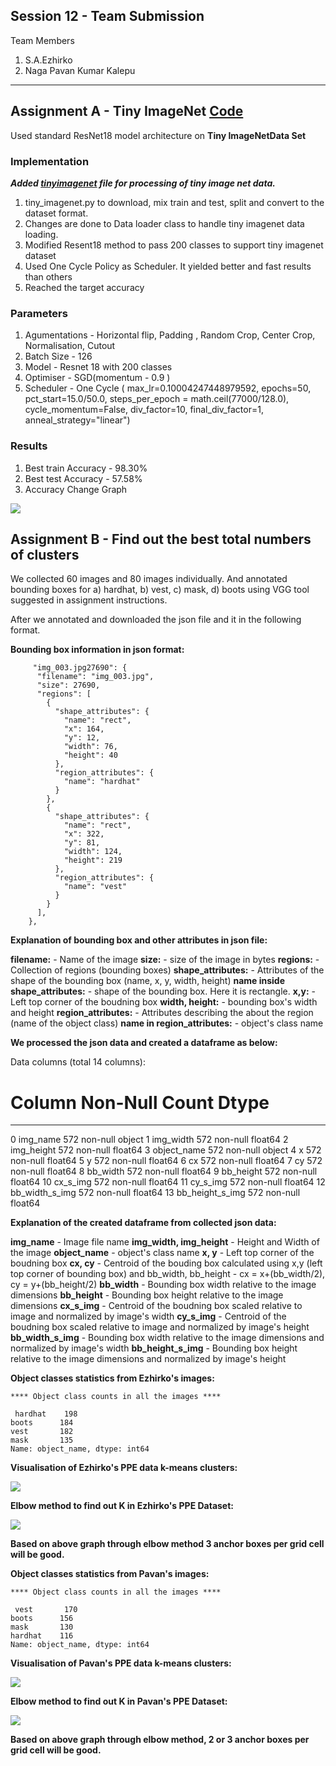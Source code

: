 ## Session 12 - Team Submission
Team Members
1. S.A.Ezhirko
2. Naga Pavan Kumar Kalepu
**********************************************************************************************************************
## **Assignment A - Tiny ImageNet**  [Code](https://github.com/eva5covergence/EVA5_AI_Projects_new/blob/master/orchestrators/Session12_Assignment.ipynb)


Used standard ResNet18 model architecture  on **Tiny ImageNetData Set**

### **Implementation**

***Added [tinyimagenet](https://github.com/eva5covergence/EVA5_AI_Projects_new/blob/master/data/tiny_imagenet.py) file for processing of tiny image net data.***

1. tiny_imagenet.py to download, mix train and test, split and convert to the dataset format.
2. Changes are done to Data loader class to handle tiny imagenet data loading.
3. Modified Resent18 method to pass 200 classes to support tiny imagenet dataset
4. Used One Cycle Policy as Scheduler. It yielded better and fast results than others
5. Reached the target accuracy

### **Parameters**

1. Agumentations - Horizontal flip, Padding , Random Crop, Center Crop, Normalisation, Cutout
2. Batch Size - 126
3. Model - Resnet 18 with 200 classes
4. Optimiser - SGD(momentum - 0.9 )
5. Scheduler - One Cycle (  max_lr=0.10004247448979592, epochs=50, pct_start=15.0/50.0, steps_per_epoch = math.ceil(77000/128.0), 
                  cycle_momentum=False, div_factor=10, final_div_factor=1, anneal_strategy="linear")

### **Results**

1. Best train Accuracy - 98.30%
2. Best test Accuracy - 57.58%
3. Accuracy Change Graph

![](images/AccuracyGraph.png)

## **Assignment B - Find out the best total numbers of clusters**

We collected 60 images and 80 images individually. And annotated bounding boxes for a) hardhat, b) vest, c) mask, d) boots using VGG tool suggested in assignment instructions.

After we annotated and downloaded the json file and it in the following format.

**Bounding box information in json format:**

```
     "img_003.jpg27690": {
      "filename": "img_003.jpg",
      "size": 27690,
      "regions": [
        {
          "shape_attributes": {
            "name": "rect",
            "x": 164,
            "y": 12,
            "width": 76,
            "height": 40
          },
          "region_attributes": {
            "name": "hardhat"
          }
        },
        {
          "shape_attributes": {
            "name": "rect",
            "x": 322,
            "y": 81,
            "width": 124,
            "height": 219
          },
          "region_attributes": {
            "name": "vest"
          }
        }
      ],
    },
```
 
**Explanation of bounding box and other attributes in json file:**
 
 **filename:** - Name of the image
 **size:** - size of the image in bytes
 **regions:** - Collection of regions (bounding boxes)
 **shape_attributes:** - Attributes of the shape of the bounding box (name, x, y, width, height)
 **name inside shape_attributes:** - shape of the bounding box. Here it is rectangle.
 **x,y:** - Left top corner of the boudning box
 **width, height:** - bounding box's width and height
 **region_attributes:** - Attributes describing the about the region (name of the object class)
 **name in region_attributes:** - object's class name
 
**We processed the json data and created a dataframe as below:**

Data columns (total 14 columns):
 #   Column           Non-Null Count  Dtype  
---  ------           --------------  -----  
 0   img_name         572 non-null    object 
 1   img_width        572 non-null    float64
 2   img_height       572 non-null    float64
 3   object_name      572 non-null    object 
 4   x                572 non-null    float64
 5   y                572 non-null    float64
 6   cx               572 non-null    float64
 7   cy               572 non-null    float64
 8   bb_width         572 non-null    float64
 9   bb_height        572 non-null    float64
 10  cx_s_img         572 non-null    float64
 11  cy_s_img         572 non-null    float64
 12  bb_width_s_img   572 non-null    float64
 13  bb_height_s_img  572 non-null    float64
 
 
**Explanation of the created dataframe from collected json data:**
 
**img_name** - Image file name
**img_width, img_height** - Height and Width of the image
**object_name** - object's class name
**x, y** - Left top corner of the boudning box
**cx, cy** - Centroid of the bouding box calculated using x,y (left top corner of bounding box) and bb_width, bb_height - cx = x+(bb_width/2), cy = y+(bb_height/2)
**bb_width** - Bounding box width relative to the image dimensions
**bb_height** - Bounding box height relative to the image dimensions
**cx_s_img** - Centroid of the boudning box scaled relative to image and normalized by image's width
**cy_s_img** - Centroid of the boudning box scaled relative to image and normalized by image's height
**bb_width_s_img** - Bounding box width relative to the image dimensions and normalized by image's width
**bb_height_s_img** - Bounding box height relative to the image dimensions and normalized by image's height

 **Object classes statistics from Ezhirko's images:**

```
**** Object class counts in all the images ****

 hardhat    198
boots      184
vest       182
mask       135
Name: object_name, dtype: int64
```

 **Visualisation of Ezhirko's PPE data k-means clusters:**
 
![](images/EzhirkoScatterPlot.png)
 
 **Elbow method to find out K in Ezhirko's PPE Dataset:**
 
![](images/EzhirkoElbowPlot.png)

**Based on above graph through elbow method 3 anchor boxes per grid cell will be good.**


**Object classes statistics from Pavan's images:**

```
**** Object class counts in all the images ****

 vest       170
boots      156
mask       130
hardhat    116
Name: object_name, dtype: int64
```

**Visualisation of Pavan's PPE data k-means clusters:**
 
![](images/scatter_plot_pavan.png)
 
 **Elbow method to find out K in Pavan's PPE Dataset:**
 
![](images/elbow_plot_pavan.png)

**Based on above graph through elbow method, 2 or 3 anchor boxes per grid cell will be good.**










 
 

